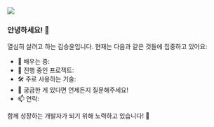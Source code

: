 <img src="https://capsule-render.vercel.app/api?type=venom&color=random&height=200&section=header&text=SeungYoon's%20GitHub&fontSize=40&fontColor=d6ace6" />

### 안녕하세요! 👋

열심히 살려고 하는 김승윤입니다.
현재는 다음과 같은 것들에 집중하고 있어요:

- 🌱 배우는 중: 
- 🔭 진행 중인 프로젝트: 
- 🛠️ 주로 사용하는 기술: 
- 💬 궁금한 게 있다면 언제든지 질문해주세요!
- 📫 연락: 


함께 성장하는 개발자가 되기 위해 노력하고 있습니다! 🚀
